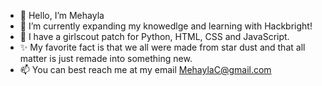 - 👋 Hello, I’m Mehayla
- 🌱 I’m currently expanding my knowedlge and learning with Hackbright!
- 👀 I have a girlscout patch for Python, HTML, CSS and JavaScript.
- ✨ My favorite fact is that we all were made from star dust and that all matter is just remade into something new.
- 📫 You can best reach me at my email MehaylaC@gmail.com


<!---
Mehayla/Mehayla is a ✨ special ✨ repository because its `README.md` (this file) appears on your GitHub profile.
You can click the Preview link to take a look at your changes.
--->
